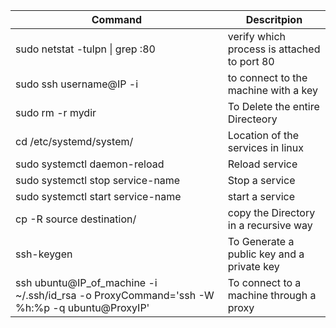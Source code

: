 |Command|Descritpion|
|------|----------------------------------|
|sudo netstat -tulpn \| grep :80|verify which process is attached to port 80|
|sudo ssh username@IP -i|to connect to the machine with a key|
|sudo rm -r mydir|To Delete the entire Directeory|
|cd /etc/systemd/system/|Location of the services in linux|
|sudo systemctl daemon-reload|Reload service|
|sudo systemctl stop service-name|Stop a service|
|sudo systemctl start service-name|start a service|
|cp -R source destination/|copy the Directory in a recursive way|
|ssh-keygen|To Generate a public key and a private key|
|ssh ubuntu@IP_of_machine -i ~/.ssh/id_rsa -o ProxyCommand='ssh -W %h:%p -q ubuntu@ProxyIP'|To connect to a machine through a proxy|


